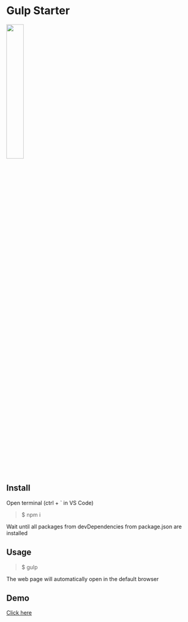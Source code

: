 # Gulp Starter
<img src="https://i.ytimg.com/vi/8gDWB2cpN2o/maxresdefault.jpg?9289889566" width="30%">

## Install
Open terminal (ctrl + ` in VS Code)

> $ npm i

Wait until all packages from devDependencies from package.json are installed

## Usage
> $ gulp

The web page will automatically open in the default browser

## Demo
[Click here](https://alfar0meo.github.io/gulp-starter/)

